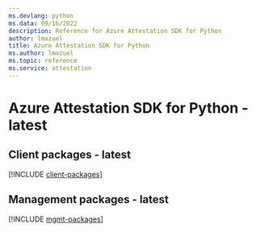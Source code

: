 ```yaml
---
ms.devlang: python
ms.data: 09/16/2022
description: Reference for Azure Attestation SDK for Python
author: lmazuel
title: Azure Attestation SDK for Python
ms.author: lmazuel
ms.topic: reference
ms.service: attestation
---
```

# Azure Attestation SDK for Python - latest

## Client packages - latest
[!INCLUDE [client-packages](attestation-client-index.md)]
## Management packages - latest
[!INCLUDE [mgmt-packages](attestation-mgmt-index.md)]